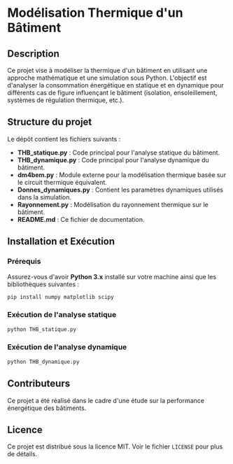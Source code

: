 # Modélisation Thermique d'un Bâtiment

## Description
Ce projet vise à modéliser la thermique d'un bâtiment en utilisant une approche mathématique et une simulation sous Python. L'objectif est d'analyser la consommation énergétique en statique et en dynamique pour différents cas de figure influençant le bâtiment (isolation, ensoleillement, systèmes de régulation thermique, etc.).

## Structure du projet
Le dépôt contient les fichiers suivants :

- **THB_statique.py** : Code principal pour l'analyse statique du bâtiment.
- **THB_dynamique.py** : Code principal pour l'analyse dynamique du bâtiment.
- **dm4bem.py** : Module externe pour la modélisation thermique basée sur le circuit thermique équivalent.
- **Donnes_dynamiques.py** : Contient les paramètres dynamiques utilisés dans la simulation.
- **Rayonnement.py** : Modélisation du rayonnement thermique sur le bâtiment.
- **README.md** : Ce fichier de documentation.

## Installation et Exécution
### Prérequis
Assurez-vous d'avoir **Python 3.x** installé sur votre machine ainsi que les bibliothèques suivantes :
```bash
pip install numpy matplotlib scipy
```

### Exécution de l'analyse statique
```bash
python THB_statique.py
```

### Exécution de l'analyse dynamique
```bash
python THB_dynamique.py
```

## Contributeurs
Ce projet a été réalisé dans le cadre d'une étude sur la performance énergétique des bâtiments.

## Licence
Ce projet est distribué sous la licence MIT. Voir le fichier `LICENSE` pour plus de détails.


